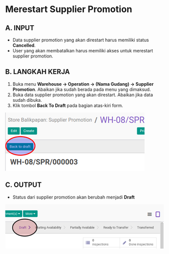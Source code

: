 # Merestart Supplier Promotion

## A. INPUT

* Data supplier promotion yang akan direstart harus memiliki status **Cancelled**.
* User yang akan membatalkan harus memiliki akses untuk merestart supplier promotion.

## B. LANGKAH KERJA

1. Buka menu **Warehouse -> Operation -> (Nama Gudang) -> Supplier Promotion**. Abaikan jika sudah berada
pada menu yang dimaksud.
2. Buka data supplier promotion yang akan direstart. Abaikan jika data sudah dibuka.
3. Klik tombol **Back To Draft** pada bagian atas-kiri form.

![](../../img/supplier-promotion/tombol-restart.png)

## C. OUTPUT

* Status dari supplier promotion akan berubah menjadi **Draft**

![](../../img/supplier-promotion/status-draft.png)
